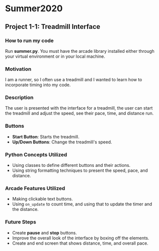 # Summer2020
## Project 1-1: Treadmill Interface

### How to run my code
Run **summer.py**. You must have the arcade library installed either through your virtual environment or in your local machine.

### Motivation
I am a runner, so I often use a treadmill and I wanted to learn how to incorporate timing into my code.

### Description
The user is presented with the interface for a treadmill, the user can start the treadmill and adjust the speed, see their pace, time, and distance run.

### Buttons
- **Start Button**: Starts the treadmill.
- **Up/Down Buttons**: Change the treadmill's speed.

### Python Concepts Utilized
- Using classes to define different buttons and their actions.
- Using string formatting techniques to present the speed, pace, and distance.

### Arcade Features Utilized
- Making clickable text buttons.
- Using `on_update` to count time, and using that to update the timer and the distance.

### Future Steps
- Create **pause** and **stop** buttons.
- Improve the overall look of the interface by boxing off the elements.
- Create and end screen that shows distance, time, and overall pace.
